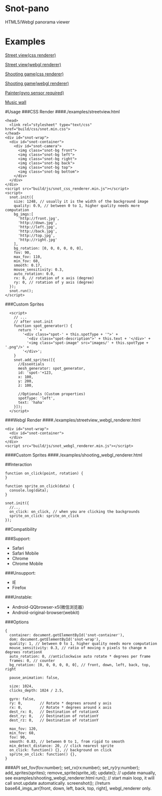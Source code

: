 # Snot-pano
HTML5/Webgl panorama viewer

# Examples
[Street view(css renderer)](http://greensnot.github.io/snot.js/examples/streetview.html)

[Street view(webgl renderer)](http://greensnot.github.io/snot.js/examples/streetview_webgl_renderer.html)

[Shooting game(css renderer)](http://greensnot.github.io/snot.js/examples/shooting.html)

[Shooting game(webgl renderer)](http://greensnot.github.io/snot.js/examples/shooting_webgl_renderer.html)

[Painter(gyro sensor required)](http://greensnot.github.io/snot.js/examples/painter.html)

[Music wall](http://mclassical.org)

#Usage
###CSS Render
####./examples/streetview.html
```
<head>
  <link rel="stylesheet" type="text/css" href="build/css/snot.min.css">
</head>
<div id="snot-wrap">
  <div id="snot-container">
    <div id="snot-camera">
      <img class="snot-bg front">
      <img class="snot-bg left">
      <img class="snot-bg right">
      <img class="snot-bg back">
      <img class="snot-bg top">
      <img class="snot-bg bottom">
    </div>
  </div>
</div>
<script src="build/js/snot_css_renderer.min.js"></script>
<script>
  snot.init({
    size: 1248, // usually it is the width of the background image
    quality: 0.9, // between 0 to 1, higher quality needs more computation
    bg_imgs:[
      'http://front.jpg',
      'http://down.jpg',
      'http://left.jpg',
      'http://back.jpg',
      'http://top.jpg',
      'http://right.jpg'
    ],
    bg_rotation: [0, 0, 0, 0, 0, 0],
    fov: 90,
    max_fov: 110,
    min_fov: 60,
    smooth: 0.17,
    mouse_sensitivity: 0.3,
    auto_rotation: 0.0,
    rx: 0, // rotation of x axis (degree)
    ry: 0, // rotation of y axis (degree)
  });
  snot.run();
</script>
```
###Custom Sprites
```
  <script>
    // ...
    // after snot.init
    function spot_generator() {
      return '' +
        '<div class="spot-' + this.spotType + '">' +
          '<div class="spot-description">' + this.text + '</div>' +
          '<img class="spot-image" src="images/' + this.spotType + '.png"/>' +
        '</div>';
    }
    snot.add_sprites([{
      //Essentials
      mesh_generator: spot_generator,
      id: 'spot-'+123,
      x: 100,
      y: 200,
      z: 100,

      //Optionals (Custom properties)
      spotType: 'left',
      text: 'haha'
    }]);
  </script>
```
###Webgl Render
####./examples/streetview_webgl_renderer.html
```
<div id="snot-wrap">
  <div id="snot-container">
  </div>
</div>
<script src="build/js/snot_webgl_renderer.min.js"></script>
```
####Custom Sprites
####./examples/shooting_webgl_renderer.html

##Interaction
```
function on_click(point, rotation) {
}

function sprite_on_click(data) {
  console.log(data);
}

snot.init({
  //...
  on_click: on_click, // when you are clicking the backgrounds
  sprite_on_click: sprite_on_click
});
```

##Compatibility

###Support:
* Safari
* Safari Mobile
* Chrome
* Chrome Mobile

###Unsupport:
* IE
* Firefox

###Unstable:
* Android-QQbrowser-x5(微信浏览器）
* Android-original-browser(webkit) 

###Options
```
{
  container: document.getElementById('snot-container'),
  dom: document.getElementById('snot-wrap'),
  quality: 1, // between 0 to 1, higher quality needs more computation
  mouse_sensitivity: 0.3, // ratio of moving n pixels to change m degrees rotationX
  auto_rotation: 0, //anticlockwise auto rotate * degrees per frame
  frames: 0, // counter
  bg_rotation: [0, 0, 0, 0, 0, 0], // front, down, left, back, top, right

  pause_animation: false,

  size: 1024,
  clicks_depth: 1024 / 2.5,

  gyro: false,
  ry: 0,        // Rotate * degrees around y axis
  rx: 0,        // Rotate * degrees around x axis
  dest_rx: 0,   // Destination of rotationX
  dest_ry: 0,   // Destination of rotationY
  dest_rz: 0,   // Destination of rotationY

  max_fov: 120,
  min_fov: 60,
  fov: 90,
  smooth: 0.83, // between 0 to 1, from rigid to smooth
  min_detect_distance: 20, // click nearest sprite
  on_click: function() {}, // background on click
  sprite_on_click: function() {},
}

```
###API
set_fov(fov:number);
set_rx(rx:number);
set_ry(ry:number);
add_sprites(sprites);
remove_sprite(sprite_id);
update(); // update manually, see examples/shooting_webgl_renderer.html
run(); // start main loop, it will call snot.update automatically.
screenshot(); //return base64_imgs_arr[front, down, left, back, top, right], webgl_renderer only.
